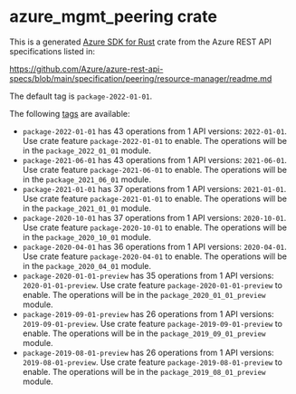 # azure_mgmt_peering crate

This is a generated [Azure SDK for Rust](https://github.com/Azure/azure-sdk-for-rust) crate from the Azure REST API specifications listed in:

https://github.com/Azure/azure-rest-api-specs/blob/main/specification/peering/resource-manager/readme.md

The default tag is `package-2022-01-01`.

The following [tags](https://github.com/Azure/azure-sdk-for-rust/blob/main/services/tags.md) are available:

- `package-2022-01-01` has 43 operations from 1 API versions: `2022-01-01`. Use crate feature `package-2022-01-01` to enable. The operations will be in the `package_2022_01_01` module.
- `package-2021-06-01` has 43 operations from 1 API versions: `2021-06-01`. Use crate feature `package-2021-06-01` to enable. The operations will be in the `package_2021_06_01` module.
- `package-2021-01-01` has 37 operations from 1 API versions: `2021-01-01`. Use crate feature `package-2021-01-01` to enable. The operations will be in the `package_2021_01_01` module.
- `package-2020-10-01` has 37 operations from 1 API versions: `2020-10-01`. Use crate feature `package-2020-10-01` to enable. The operations will be in the `package_2020_10_01` module.
- `package-2020-04-01` has 36 operations from 1 API versions: `2020-04-01`. Use crate feature `package-2020-04-01` to enable. The operations will be in the `package_2020_04_01` module.
- `package-2020-01-01-preview` has 35 operations from 1 API versions: `2020-01-01-preview`. Use crate feature `package-2020-01-01-preview` to enable. The operations will be in the `package_2020_01_01_preview` module.
- `package-2019-09-01-preview` has 26 operations from 1 API versions: `2019-09-01-preview`. Use crate feature `package-2019-09-01-preview` to enable. The operations will be in the `package_2019_09_01_preview` module.
- `package-2019-08-01-preview` has 26 operations from 1 API versions: `2019-08-01-preview`. Use crate feature `package-2019-08-01-preview` to enable. The operations will be in the `package_2019_08_01_preview` module.